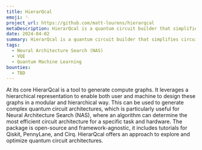 ```yaml
---
title: HierarQcal
emoji: 🪡
project_url: https://github.com/matt-lourens/hierarqcal
metaDescription: HierarQcal is a quantum circuit builder that simplifies circuit design, composition, generation, scaling, and parameter management. 
date: 2024-04-02
summary: HierarQcal is a quantum circuit builder that simplifies circuit design, composition, generation, scaling, and parameter management. 
tags:
  - Neural Architecture Search (NAS)
  - VQE
  - Quantum Machine Learning 
bounties:
  - TBD
---
```


At its core HierarQcal is a tool to generate compute graphs. It leverages a hierarchical representation to enable both user and machine to design these graphs in a modular and hierarchical way. This can be used to generate complex quantum circuit architectures, which is particularly useful for Neural Architecture Search (NAS), where an algorithm can determine the most efficient circuit architecture for a specific task and hardware. The package is open-source and framework-agnostic, it includes tutorials for Qiskit, PennyLane, and Cirq. HierarQcal offers an approach to explore and optimize quantum circuit architectures.
